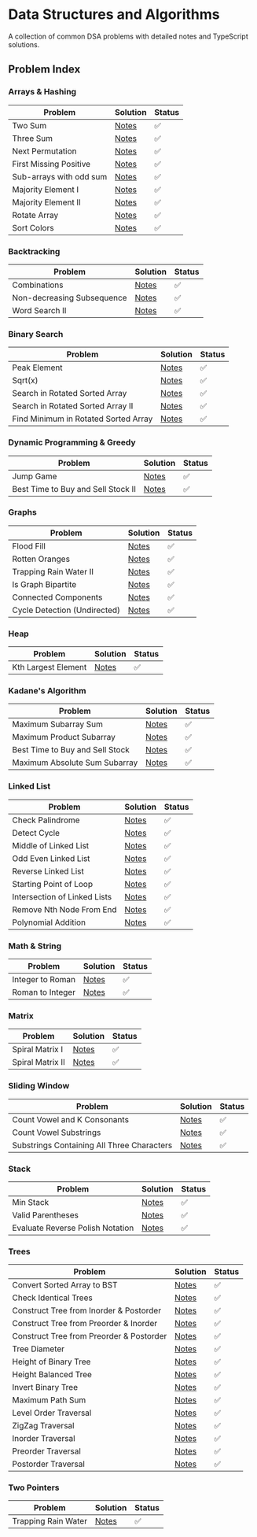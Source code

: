 # Data Structures and Algorithms

A collection of common DSA problems with detailed notes and TypeScript solutions.

## Problem Index

### Arrays & Hashing

| Problem                 | Solution                                                  | Status |
| ----------------------- | --------------------------------------------------------- | ------ |
| Two Sum                 | [Notes](./src/arrays-and-hashing/two-sum)                 | ✅     |
| Three Sum               | [Notes](./src/arrays-and-hashing/three-sum)               | ✅     |
| Next Permutation        | [Notes](./src/arrays-and-hashing/next-permutation)        | ✅     |
| First Missing Positive  | [Notes](./src/arrays-and-hashing/first-missing-positive)  | ✅     |
| Sub-arrays with odd sum | [Notes](./src/arrays-and-hashing/sub-arrays-with-odd-sum) | ✅     |
| Majority Element I      | [Notes](./src/arrays-and-hashing/majority-element-i)      | ✅     |
| Majority Element II     | [Notes](./src/arrays-and-hashing/majority-element-ii)     | ✅     |
| Rotate Array            | [Notes](./src/arrays-and-hashing/rotate-array)            | ✅     |
| Sort Colors             | [Notes](./src/arrays-and-hashing/sort-colors)             | ✅     |

### Backtracking

| Problem                    | Solution                                               | Status |
| -------------------------- | ------------------------------------------------------ | ------ |
| Combinations               | [Notes](./src/backtracking/combinations)               | ✅     |
| Non-decreasing Subsequence | [Notes](./src/backtracking/non-decreasing-subsequence) | ✅     |
| Word Search II             | [Notes](./src/backtracking/word-search-ii)             | ✅     |

### Binary Search

| Problem                              | Solution                                               | Status |
| ------------------------------------ | ------------------------------------------------------ | ------ |
| Peak Element                         | [Notes](./src/binary-search/peak-element)              | ✅     |
| Sqrt(x)                              | [Notes](./src/binary-search/sqrtx)                     | ✅     |
| Search in Rotated Sorted Array       | [Notes](./src/binary-search/rotated-sorted-i)          | ✅     |
| Search in Rotated Sorted Array II    | [Notes](./src/binary-search/rotated-sorted-ii)         | ✅     |
| Find Minimum in Rotated Sorted Array | [Notes](./src/binary-search/minimum-in-rotated-sorted) | ✅     |

### Dynamic Programming & Greedy

| Problem                            | Solution                           | Status |
| ---------------------------------- | ---------------------------------- | ------ |
| Jump Game                          | [Notes](./src/dp-greedy/jump-game) | ✅     |
| Best Time to Buy and Sell Stock II | [Notes](./src/dp-greedy/stock-ii)  | ✅     |

### Graphs

| Problem                      | Solution                                             | Status |
| ---------------------------- | ---------------------------------------------------- | ------ |
| Flood Fill                   | [Notes](./src/graphs/problems/flood-fill)            | ✅     |
| Rotten Oranges               | [Notes](./src/graphs/problems/rotten-oranges)        | ✅     |
| Trapping Rain Water II       | [Notes](./src/graphs/problems/trapping-rainwater-ii) | ✅     |
| Is Graph Bipartite           | [Notes](./src/graphs/problems/bipartite)             | ✅     |
| Connected Components         | [Notes](./src/graphs/problems/connected-components)  | ✅     |
| Cycle Detection (Undirected) | [Notes](./src/graphs/problems/cycle-detection/udg)   | ✅     |

### Heap

| Problem             | Solution                        | Status |
| ------------------- | ------------------------------- | ------ |
| Kth Largest Element | [Notes](./src/heap/kth-largest) | ✅     |

### Kadane's Algorithm

| Problem                         | Solution                                   | Status |
| ------------------------------- | ------------------------------------------ | ------ |
| Maximum Subarray Sum            | [Notes](./src/kadane/max-subarray-sum)     | ✅     |
| Maximum Product Subarray        | [Notes](./src/kadane/max-product-subarray) | ✅     |
| Best Time to Buy and Sell Stock | [Notes](./src/kadane/stock-i)              | ✅     |
| Maximum Absolute Sum Subarray   | [Notes](./src/kadane/max-absolute-sum)     | ✅     |

### Linked List

| Problem                      | Solution                                             | Status |
| ---------------------------- | ---------------------------------------------------- | ------ |
| Check Palindrome             | [Notes](./src/linked-list/check-palindrome)          | ✅     |
| Detect Cycle                 | [Notes](./src/linked-list/detect-cycle)              | ✅     |
| Middle of Linked List        | [Notes](./src/linked-list/middle-ll)                 | ✅     |
| Odd Even Linked List         | [Notes](./src/linked-list/odd-even-ll)               | ✅     |
| Reverse Linked List          | [Notes](./src/linked-list/reverse)                   | ✅     |
| Starting Point of Loop       | [Notes](./src/linked-list/starting-point-ll)         | ✅     |
| Intersection of Linked Lists | [Notes](./src/linked-list/intersection-of-ll)        | ✅     |
| Remove Nth Node From End     | [Notes](./src/linked-list/remove-nth-node-from-back) | ✅     |
| Polynomial Addition          | [Notes](./src/linked-list/polynomial-addition)       | ✅     |

### Math & String

| Problem          | Solution                                       | Status |
| ---------------- | ---------------------------------------------- | ------ |
| Integer to Roman | [Notes](./src/math-nd-string/integer-to-roman) | ✅     |
| Roman to Integer | [Notes](./src/math-nd-string/roman-to-integer) | ✅     |

### Matrix

| Problem          | Solution                        | Status |
| ---------------- | ------------------------------- | ------ |
| Spiral Matrix I  | [Notes](./src/matrix/spiral-i)  | ✅     |
| Spiral Matrix II | [Notes](./src/matrix/spiral-ii) | ✅     |

### Sliding Window

| Problem                                    | Solution                                                      | Status |
| ------------------------------------------ | ------------------------------------------------------------- | ------ |
| Count Vowel and K Consonants               | [Notes](./src/sliding-window/count-vowel-nd-k)                | ✅     |
| Count Vowel Substrings                     | [Notes](./src/sliding-window/count-vowel-substrings)          | ✅     |
| Substrings Containing All Three Characters | [Notes](./src/sliding-window/substrings-containing-all-chars) | ✅     |

### Stack

| Problem                          | Solution                                     | Status |
| -------------------------------- | -------------------------------------------- | ------ |
| Min Stack                        | [Notes](./src/stack/min-stack)               | ✅     |
| Valid Parentheses                | [Notes](./src/stack/valid-parentheses)       | ✅     |
| Evaluate Reverse Polish Notation | [Notes](./src/stack/reverse-polish-notation) | ✅     |

### Trees

| Problem                                  | Solution                                                       | Status |
| ---------------------------------------- | -------------------------------------------------------------- | ------ |
| Convert Sorted Array to BST              | [Notes](./src/trees/bst/convert-sorted-arr-to-bst)             | ✅     |
| Check Identical Trees                    | [Notes](./src/trees/generic/problems/check-identical)          | ✅     |
| Construct Tree from Inorder & Postorder  | [Notes](./src/trees/generic/problems/construct-using-post-in)  | ✅     |
| Construct Tree from Preorder & Inorder   | [Notes](./src/trees/generic/problems/construct-using-pre-in)   | ✅     |
| Construct Tree from Preorder & Postorder | [Notes](./src/trees/generic/problems/construct-using-pre-post) | ✅     |
| Tree Diameter                            | [Notes](./src/trees/generic/problems/diameter)                 | ✅     |
| Height of Binary Tree                    | [Notes](./src/trees/generic/problems/height)                   | ✅     |
| Height Balanced Tree                     | [Notes](./src/trees/generic/problems/height-balanced)          | ✅     |
| Invert Binary Tree                       | [Notes](./src/trees/generic/problems/invert-btree)             | ✅     |
| Maximum Path Sum                         | [Notes](./src/trees/generic/problems/max-path-sum)             | ✅     |
| Level Order Traversal                    | [Notes](./src/trees/generic/traversals/level-order)            | ✅     |
| ZigZag Traversal                         | [Notes](./src/trees/generic/traversals/zig-zag)                | ✅     |
| Inorder Traversal                        | [Notes](./src/trees/generic/traversals/inorder)                | ✅     |
| Preorder Traversal                       | [Notes](./src/trees/generic/traversals/preorder)               | ✅     |
| Postorder Traversal                      | [Notes](./src/trees/generic/traversals/postorder)              | ✅     |

### Two Pointers

| Problem             | Solution                                         | Status |
| ------------------- | ------------------------------------------------ | ------ |
| Trapping Rain Water | [Notes](./src/two-pointers/trapping-rainwater-i) | ✅     |
